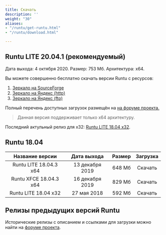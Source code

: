 ```yaml
---
title: Скачать
description: ''
weight: "30"
aliases:
- "/runtu/get-runtu.html"
- "/runtu/download.html"

---
```

## Runtu LITE 20.04.1 (рекомендуемый)

Дата выхода: 4 октября 2020. Размер: 753 Мб. Архитектура: х64.

Вы можете совершенно бесплатно скачать версии Runtu с ресурсов:

1. [Зеркало на SourceForge](https://sourceforge.net/projects/runtu/files/runtu%2020.04/LITE/runtu-lite-20.04.1-amd64_202010.iso/download)
2. [Зеркало на Яндекс (http)](https://mirror.yandex.ru/runtu/runtu%2020.04/LITE/runtu-lite-20.04.1-amd64_202010.iso)
3. [Зеркало на Яндекс (ftp)](ftp://mirror.yandex.ru/runtu/runtu%2020.04/LITE/runtu-lite-20.04.1-amd64_202010.iso)

Полный перечень доступных загрузок размещён на [на форуме проекта.]()

> Данная версия поддерживает только x64 архитектуру.

Последний актульный релиз для x32: [Runtu LITE 18.04 x32](http://forum.runtu.org/index.php/topic,7527.0.html).

## Runtu 18.04

| Название версии | Дата выхода | Размер | Загрузка |
| :---: | :---: | :---: | :---: |
| Runtu LITE 18.04.3 x64 | 13 декабря 2019 | 648 Мб | Скачать |
| Runtu XFCE 18.04.3 x64 | 16 декабря 2019 | 829 Мб | Скачать |
| Runtu LITE 18.04 x32 | 27 мая 2018 | 592 Мб | Скачать |

## Релизы предыдущих версий Runtu

Исторические релизы с описанием и ссылками для загрузки можно найти на [форуме проекта](http://forum.runtu.org/index.php/board,29.0.html).